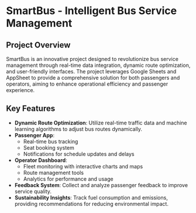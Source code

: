 # SmartBus - Intelligent Bus Service Management

## Project Overview

SmartBus is an innovative project designed to revolutionize bus service management through real-time data integration, dynamic route optimization, and user-friendly interfaces. The project leverages Google Sheets and AppSheet to provide a comprehensive solution for both passengers and operators, aiming to enhance operational efficiency and passenger experience.

## Key Features

- **Dynamic Route Optimization**: Utilize real-time traffic data and machine learning algorithms to adjust bus routes dynamically.
- **Passenger App**: 
  - Real-time bus tracking
  - Seat booking system
  - Notifications for schedule updates and delays
- **Operator Dashboard**: 
  - Fleet monitoring with interactive charts and maps
  - Route management tools
  - Analytics for performance and usage
- **Feedback System**: Collect and analyze passenger feedback to improve service quality.
- **Sustainability Insights**: Track fuel consumption and emissions, providing recommendations for reducing environmental impact.

